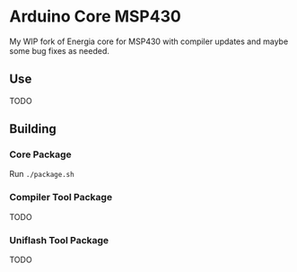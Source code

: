 # Arduino Core MSP430


My WIP fork of Energia core for MSP430 with compiler updates and maybe some bug fixes as needed.


## Use

TODO




## Building


### Core Package

Run `./package.sh`


### Compiler Tool Package

TODO


### Uniflash Tool Package

TODO
